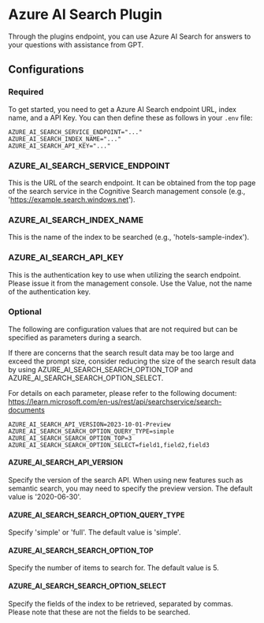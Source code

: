# Azure AI Search Plugin
Through the plugins endpoint, you can use Azure AI Search for answers to your questions with assistance from GPT.

## Configurations

### Required

To get started, you need to get a Azure AI Search endpoint URL, index name, and a API Key. You can then define these as follows in your `.env` file:
```env
AZURE_AI_SEARCH_SERVICE_ENDPOINT="..."
AZURE_AI_SEARCH_INDEX_NAME="..."
AZURE_AI_SEARCH_API_KEY="..."
```

### AZURE_AI_SEARCH_SERVICE_ENDPOINT

This is the URL of the search endpoint. It can be obtained from the top page of the search service in the Cognitive Search management console (e.g., 'https://example.search.windows.net').

### AZURE_AI_SEARCH_INDEX_NAME

This is the name of the index to be searched (e.g., 'hotels-sample-index').

### AZURE_AI_SEARCH_API_KEY

This is the authentication key to use when utilizing the search endpoint. Please issue it from the management console. Use the Value, not the name of the authentication key.

### Optional

The following are configuration values that are not required but can be specified as parameters during a search.

If there are concerns that the search result data may be too large and exceed the prompt size, consider reducing the size of the search result data by using AZURE_AI_SEARCH_SEARCH_OPTION_TOP and AZURE_AI_SEARCH_SEARCH_OPTION_SELECT.

For details on each parameter, please refer to the following document:
https://learn.microsoft.com/en-us/rest/api/searchservice/search-documents

```env
AZURE_AI_SEARCH_API_VERSION=2023-10-01-Preview
AZURE_AI_SEARCH_SEARCH_OPTION_QUERY_TYPE=simple
AZURE_AI_SEARCH_SEARCH_OPTION_TOP=3
AZURE_AI_SEARCH_SEARCH_OPTION_SELECT=field1,field2,field3
```

#### AZURE_AI_SEARCH_API_VERSION

Specify the version of the search API. When using new features such as semantic search, you may need to specify the preview version. The default value is '2020-06-30'.

#### AZURE_AI_SEARCH_SEARCH_OPTION_QUERY_TYPE

Specify 'simple' or 'full'. The default value is 'simple'.

#### AZURE_AI_SEARCH_SEARCH_OPTION_TOP

Specify the number of items to search for. The default value is 5.

#### AZURE_AI_SEARCH_SEARCH_OPTION_SELECT

Specify the fields of the index to be retrieved, separated by commas. Please note that these are not the fields to be searched.
